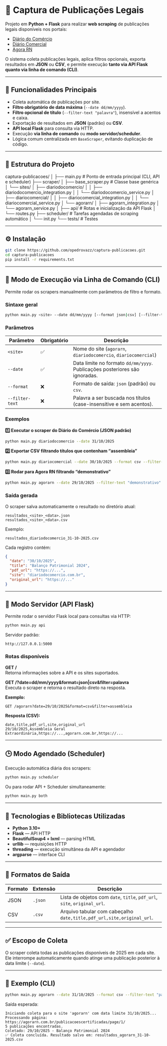 # 📜 Captura de Publicações Legais

Projeto em **Python + Flask** para realizar **web scraping** de publicações legais disponíveis nos portais:

- [Diário do Comércio](https://diariodocomercio.com.br/publicidade-legal-impresso/)  
- [Diário Comercial](https://diariocomercial.com.br/publicidade-legal/)  
- [Agora RN](https://agorarn.com.br/publicacoescertificadas/)

O sistema coleta publicações legais, aplica filtros opcionais, exporta resultados em **JSON** ou **CSV**, e permite execução **tanto via API Flask quanto via linha de comando (CLI)**.

---

## 🧠 Funcionalidades Principais

- Coleta automática de publicações por site.  
- **Filtro obrigatório de data máxima** (`--date dd/mm/yyyy`).  
- **Filtro opcional de título** (`--filter-text "palavra"`), insensível a acentos e caixa.  
- Exportação de resultados em **JSON** (padrão) ou **CSV**.  
- **API local Flask** para consulta via HTTP.  
- Execução **via linha de comando** ou **modo servidor/scheduler**.  
- Lógica comum centralizada em `BaseScraper`, evitando duplicação de código.

---

## 🧱 Estrutura do Projeto

captura-publicacoes/
│
├── main.py                         # Ponto de entrada principal (CLI, API e scheduler)
├── scraper/
│   ├── base_scraper.py             # Classe base genérica
│   └── sites/
│       ├── diariodocomercio/
│       │   ├── diariodocomercio_integration.py
│       │   └── diariodocomercio_service.py
│       ├── diariocomercial/
│       │   ├── diariocomercial_integration.py
│       │   └── diariocomercial_service.py
│       └── agorarn/
│           ├── agorarn_integration.py
│           └── agorarn_service.py
│
├── api/                            # Rotas e inicialização da API Flask
│   └── routes.py
├── scheduler/                      # Tarefas agendadas de scraping automático
│   └── init.py
└── tests/                          # Testes

---

## ⚙️ Instalação

```bash
git clone https://github.com/opedrovazz/captura-publicacoes.git
cd captura-publicacoes
pip install -r requirements.txt
```

---

## 🚀 Modo de Execução via Linha de Comando (CLI)

Permite rodar os scrapers manualmente com parâmetros de filtro e formato.

### Sintaxe geral
```bash
python main.py <site> --date dd/mm/yyyy [--format json|csv] [--filter-text "palavra"]
```

### Parâmetros

| Parâmetro | Obrigatório | Descrição |
|------------|-------------|------------|
| `<site>` | ✅ | Nome do site (`agorarn`, `diariodocomercio`, `diariocomercial`) |
| `--date` | ✅ | Data limite no formato `dd/mm/yyyy`. Publicações posteriores são ignoradas. |
| `--format` | ❌ | Formato de saída: `json` (padrão) ou `csv`. |
| `--filter-text` | ❌ | Palavra a ser buscada nos títulos (case-insensitive e sem acentos). |

### Exemplos

**1️⃣ Executar o scraper do Diário do Comércio (JSON padrão)**  
```bash
python main.py diariodocomercio --date 31/10/2025
```

**2️⃣ Exportar CSV filtrando títulos que contenham “assembleia”**  
```bash
python main.py diariocomercial --date 30/10/2025 --format csv --filter-text "assembleia"
```

**3️⃣ Rodar para Agora RN filtrando “demonstrativo”**  
```bash
python main.py agorarn --date 29/10/2025 --filter-text "demonstrativo"
```

### Saída gerada

O scraper salva automaticamente o resultado no diretório atual:

```
resultados_<site>_<data>.json
resultados_<site>_<data>.csv
```

Exemplo:
```
resultados_diariodocomercio_31-10-2025.csv
```

Cada registro contém:
```json
{
  "date": "30/10/2025",
  "title": "Balanço Patrimonial 2024",
  "pdf_url": "https://...",
  "site": "diariodocomercio.com.br",
  "original_url": "https://..."
}
```

---

## 🧩 Modo Servidor (API Flask)

Permite rodar o servidor Flask local para consultas via HTTP:

```bash
python main.py api
```

Servidor padrão:
```
http://127.0.0.1:5000
```

### Rotas disponíveis

**GET /**  
Retorna informações sobre a API e os sites suportados.

**GET /<site>?date=dd/mm/yyyy&format=json|csv&filter=palavra**  
Executa o scraper e retorna o resultado direto na resposta.

**Exemplo:**
```
GET /agorarn?date=29/10/2025&format=csv&filter=assembleia
```

**Resposta (CSV):**
```
date,title,pdf_url,site,original_url
29/10/2025,Assembleia Geral Extraordinária,https://...,agorarn.com.br,https://...
```

---

## 🕒 Modo Agendado (Scheduler)

Execução automática diária dos scrapers:
```bash
python main.py scheduler
```

Ou para rodar API + Scheduler simultaneamente:
```bash
python main.py both
```

---

## 🧰 Tecnologias e Bibliotecas Utilizadas

- **Python 3.10+**  
- **Flask** — API HTTP  
- **BeautifulSoup4 + lxml** — parsing HTML  
- **urllib** — requisições HTTP  
- **threading** — execução simultânea da API e agendador  
- **argparse** — interface CLI

---

## 📁 Formatos de Saída

| Formato | Extensão | Descrição |
|----------|-----------|-----------|
| JSON | `.json` | Lista de objetos com `date`, `title`, `pdf_url`, `site`, `original_url`. |
| CSV | `.csv` | Arquivo tabular com cabeçalho `date,title,pdf_url,site,original_url`. |

---

## ✅ Escopo de Coleta

O scraper coleta todas as publicações disponíveis de 2025 em cada site.  
Ele interrompe automaticamente quando atinge uma publicação posterior à data limite (`--date`).

---

## 🧾 Exemplo (CLI)

```bash
python main.py agorarn --date 31/10/2025 --format csv --filter-text "patrimonial"
```

Saída esperada:
```
Iniciando coleta para o site 'agorarn' com data limite 31/10/2025...
Processando página: https://agorarn.com.br/publicacoescertificadas/page/1/
5 publicações encontradas.
Coletado: 29/10/2025 - Balanço Patrimonial 2024
✅ Coleta concluída. Resultado salvo em: resultados_agorarn_31-10-2025.csv
```

